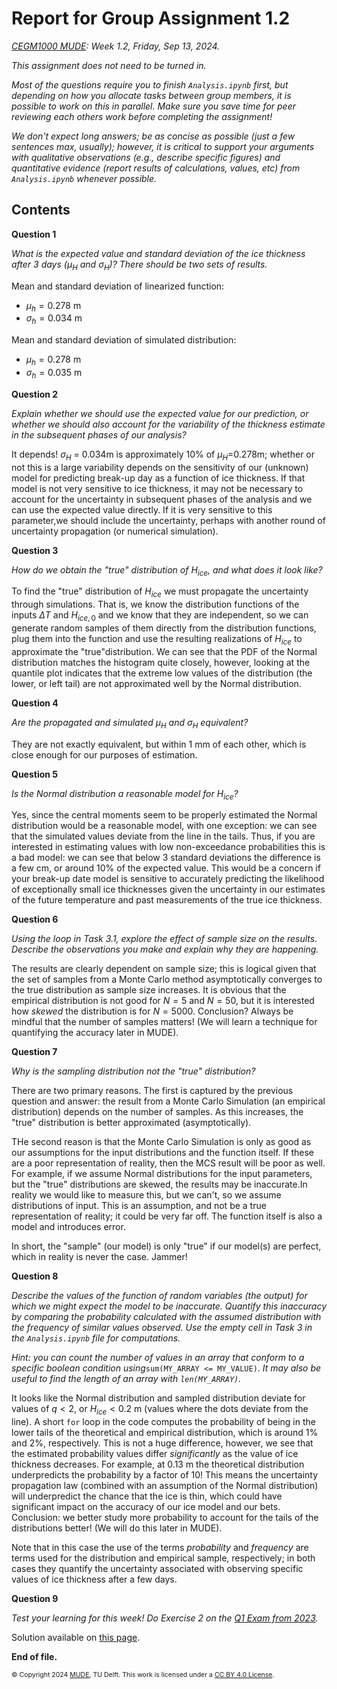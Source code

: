 # Report for Group Assignment 1.2

*[CEGM1000 MUDE](http://mude.citg.tudelft.nl/): Week 1.2, Friday, Sep 13, 2024.*

_This assignment does not need to be turned in._

_Most of the questions require you to finish `Analysis.ipynb` first, but depending on how you allocate tasks between group members, it is possible to work on this in parallel. Make sure you save time for peer reviewing each others work before completing the assignment!_

_We don't expect long answers; be as concise as possible (just a few sentences max, usually); however, it is critical to support your arguments with qualitative observations (e.g., describe specific figures) and quantitative evidence (report results of calculations, values, etc) from `Analysis.ipynb` whenever possible._

## Contents

**Question 1**

_What is the expected value and standard deviation of the ice thickness after 3 days ($\mu_H$ and $\sigma_H$)? There should be two sets of results._


Mean and standard deviation of linearized function:
- $\mu_h = 0.278$ m
- $\sigma_h = 0.034$ m


Mean and standard deviation of simulated distribution:
- $\mu_h = 0.278$ m
- $\sigma_h = 0.035$ m

**Question 2**

_Explain whether we should use the expected value for our prediction, or whether we should also account for the variability of the thickness estimate in the subsequent phases of our analysis?_

It depends! $\sigma_H$ = 0.034m is approximately 10% of $\mu_H=$0.278m; whether or not this is a large variability depends on the sensitivity of our (unknown) model for predicting break-up day as a function of ice thickness. If that model is not very sensitive to ice thickness, it may not be necessary to account for the uncertainty in subsequent phases of the analysis and we can use the expected value directly. If it is very sensitive to this parameter,we should include the uncertainty, perhaps with another round of uncertainty propagation (or numerical simulation).

**Question 3**

_How do we obtain the "true" distribution of $H_{ice}$, and what does it look like?_

To find the "true" distribution of $H_{ice}$ we must propagate the uncertainty through simulations. That is, we know the distribution functions of the inputs $\Delta T$ and $H_{ice,0}$ and we know that they are independent, so we can generate random samples of them directly from the distribution functions, plug them into the function and use the resulting realizations of $H_{ice}$ to approximate the "true"distribution. We can see that the PDF of the Normal distribution matches the histogram quite closely, however, looking at the quantile plot indicates that the extreme low values of the distribution (the lower, or left tail) are not approximated well by the Normal distribution.

**Question 4**

_Are the propagated and simulated $\mu_H$ and $\sigma_H$ equivalent?_

They are not exactly equivalent, but within 1 mm of each other, which is close enough for our purposes of estimation.

**Question 5**

_Is the Normal distribution a reasonable model for $H_{ice}$?_

Yes, since the central moments seem to be properly estimated the Normal distribution would be a reasonable model, with one exception: we can see that the simulated values deviate from the line in the tails. Thus, if you are interested in estimating values with low non-exceedance probabilities this is a bad model: we can see that below 3 standard deviations the difference is a few cm, or around 10% of the expected value. This would be a concern if your break-up date model is sensitive to accurately predicting the likelihood of exceptionally small ice thicknesses given the uncertainty in our estimates of the future temperature and past measurements of the true ice thickness.

**Question 6**

_Using the loop in Task 3.1, explore the effect of sample size on the results. Describe the observations you make and explain why they are happening._

The results are clearly dependent on sample size; this is logical given that the set of samples from a Monte Carlo method asymptotically converges to the true distribution as sample size increases. It is obvious that the empirical distribution is not good for $N=5$ and $N=50$, but it is interested how _skewed_ the distribution is for $N=5000$. Conclusion? Always be mindful that the number of samples matters! (We will learn a technique for quantifying the accuracy later in MUDE).

**Question 7**

_Why is the sampling distribution not the "true" distribution?_ 

There are two primary reasons. The first is captured by the previous question and answer: the result from a Monte Carlo Simulation (an empirical distribution) depends on the number of samples. As this increases, the "true" distribution is better approximated (asymptotically).

THe second reason is that the Monte Carlo Simulation is only as good as our assumptions for the input distributions and the function itself. If these are a poor representation of reality, then the MCS result will be poor as well. For example, if we assume Normal distributions for the input parameters, but the "true" distributions are skewed, the results may be inaccurate.In reality we would like to measure this, but we can't, so we assume distributions of input. This is an assumption, and not be a true representation of reality; it could be very far off. The function itself is also a model and introduces error.

In short, the "sample" (our model) is only "true" if our model(s) are perfect, which in reality is never the case. Jammer!

**Question 8**

_Describe the values of the function of random variables (the output) for which we might expect the model to be inaccurate. Quantify this inaccuracy by comparing the probability calculated with the assumed distribution with the frequency of similar values observed. Use the empty cell in Task 3 in the `Analysis.ipynb` file for computations._

_Hint: you can count the number of values in an array that conform to a specific boolean condition using_`sum(MY_ARRAY <= MY_VALUE)`. _It may also be useful to find the length of an array with `len(MY_ARRAY)`._

It looks like the Normal distribution and sampled distribution deviate for values of $q<2$, or $H_{ice}<0.2$ m (values where the dots deviate from the line). A short `for` loop in the code computes the probability of being in the lower tails of the theoretical and empirical distribution, which is around 1% and 2%, respectively. This is not a huge difference, however, we see that the estimated probability values differ _significantly_ as the value of ice thickness decreases. For example, at 0.13 m the theoretical distribution underpredicts the probability by a factor of 10! This means the uncertainty propagation law (combined with an assumption of the Normal distribution) will underpredict the chance that the ice is thin, which could have significant impact on the accuracy of our ice model and our bets. Conclusion: we better study more probability to account for the tails of the distributions better! (We will do this later in MUDE).

Note that in this case the use of the terms _probability_ and _frequency_ are terms used for the distribution and empirical sample, respectively; in both cases they quantify the uncertainty associated with observing specific values of ice thickness after a few days.

**Question 9**

_Test your learning for this week! Do Exercise 2 on the [Q1 Exam from 2023](https://mude.citg.tudelft.nl/2024/files/Exams/23_Q1.html)._

Solution available on [this page](https://mude.citg.tudelft.nl/2024/files/Exams/23_Q1.html).

**End of file.**

<span style="font-size: 75%">
&copy; Copyright 2024 <a rel="MUDE" href="http://mude.citg.tudelft.nl/">MUDE</a>, TU Delft. This work is licensed under a <a rel="license" href="http://creativecommons.org/licenses/by/4.0/">CC BY 4.0 License</a>.
